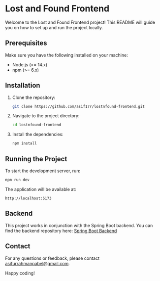 # Lost and Found Frontend

Welcome to the Lost and Found Frontend project! This README will guide you on how to set up and run the project locally.

## Prerequisites

Make sure you have the following installed on your machine:
- Node.js (>= 14.x)
- npm (>= 6.x)

## Installation

1. Clone the repository:
    ```bash
    git clone https://github.com/asif17r/lostnfound-frontend.git
    ```
2. Navigate to the project directory:
    ```bash
    cd lostnfound-frontend
    ```
3. Install the dependencies:
    ```bash
    npm install
    ```

## Running the Project

To start the development server, run:
```bash
npm run dev
```

The application will be available at:
```
http://localhost:5173
```

## Backend

This project works in conjunction with the Spring Boot backend. You can find the backend repository here:
[Spring Boot Backend](https://github.com/Learnathon-By-Geeky-Solutions/sketchboard)

## Contact

For any questions or feedback, please contact [asifurrahmanpabel@gmail.com](mailto:asifurrahmanpabel@gmail.com).

Happy coding!
